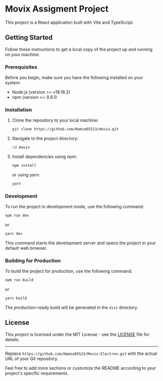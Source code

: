 # Movix Assigment Project

This project is a React application built with Vite and TypeScript.

## Getting Started

Follow these instructions to get a local copy of the project up and running on your machine.

### Prerequisites

Before you begin, make sure you have the following installed on your system:

- Node.js (version >= v18.18.2)
- npm (version >= 9.8.1) 

### Installation

1. Clone the repository to your local machine:

   ```bash
   git clone https://github.com/Hamza65523/movix.git
   ```

2. Navigate to the project directory:

   ```bash
   cd movix
   ```

3. Install dependencies using npm:

   ```bash
   npm install
   ```

   or using yarn:

   ```bash
   yarn
   ```

### Development

To run the project in development mode, use the following command:

```bash
npm run dev
```

or

```bash
yarn dev
```

This command starts the development server and opens the project in your default web browser.

### Building for Production

To build the project for production, use the following command:

```bash
npm run build
```

or

```bash
yarn build
```

The production-ready build will be generated in the `dist` directory.

## License

This project is licensed under the MIT License - see the [LICENSE](LICENSE) file for details.

---

Replace `https://github.com/Hamza65523/Movix-Electron.git` with the actual URL of your Git repository.

Feel free to add more sections or customize the README according to your project's specific requirements.